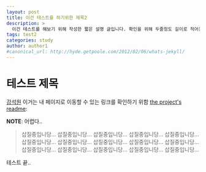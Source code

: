 ```yaml
---
layout: post
title: 이건 테스트를 하기위한 제목2
description: >
  이건 테스트를 해보기 위해 작성한 짧은 설명 글입니다. 확인을 위해 두줄정도 길이로 적어볼게요
tags: test2
categories: study
author: author1
#canonical_url: http://hyde.getpoole.com/2012/02/06/whats-jekyll/
---
```


# 테스트 제목

[강석원](https://ksssssw.site) 이거는 내 페이지로 이동할 수 있는 링크를 확인하기 위함 [the project's readme](https://github.com/mojombo/jekyll/blob/master/README.markdown):

**NOTE**: 어렵다..

  > 삽질중입니당... 삽질중입니당... 삽질중입니당... 삽질중입니당... 삽질중입니당... 삽질중입니당... 삽질중입니당... 삽질중입니당... 삽질중입니당... 삽질중입니당... 삽질중입니당... 삽질중입니당... 삽질중입니당... 삽질중입니당... 삽질중입니당... 

테스트 끝..

[docs]: ../docs/7.5.2/index.md
